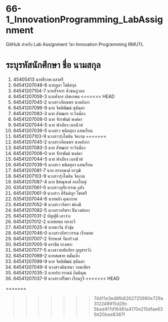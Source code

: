 # 66-1_InnovationProgramming_LabAssignment
GitHub สำหรับ Lab Assignment วิชา Innovation Programming RMUTL
# ระบุรหัสนักศึกษา ชื่อ นามสกุล
1. 45405413 นายธีรภพ แสงศรี
2. 64541207048-6 นายภูผา โชติสกุล
3. 64541207104-7 นายสัจจกร ศิวธนภูวดล
4. 64541207059-3 นายศัจกร เลิศเกษม
<<<<<<< HEAD
4. 64541207045-2 นางสาวภัคณพร  นาคลังกา
5. 64541207099-9 นาย จิตติพัฒน์ สุนันตา
14. 64541207083-3 นาย อัฑฒกร ระวังเมือง
15. 64541207008-0 นาย จักรพันธ์  พงค์ดา
16. 64541207044-5 นาย ฟาเบียง เบอนัวต์
23. 64541207039-5 นางสาว พนิตสุภา  แสนเรือน
30. 64541207103-9 นางสาวรุ่งไพลิน จิตงาม
=======
5. 64541207045-2 นางสาวภัคณพร  นาคลังกา
7. 64541207083-3 นาย อัฑฒกร ระวังเมือง
8. 64541207008-0 นาย จักรพันธ์  พงค์ดา
9. 64541207044-5 นาย ฟาเบียง เบอนัวต์
10. 64541207039-5 นางสาว พนิตสุภา  แสนเรือน
11. 64541207081-7 นาย อรรถพงศ์ ยาวุฒิ
12. 64541207103-9 นางสาวรุ่งไพลิน จิตงาม
13. 64541207087-4 นาย ชิษณุพงศ์ ลาภใหญ่
14. 63541207061-0 นางสาวอุทัยวรรณ อุทัง
15. 64541207061-9 นางสาว ศิรันต์ญา ไชยศรี
16. 63541207044-6 นายพลัง คุณากาศ
17. 64541207052-8 นางสาววริศรา ฟองมี
18. 64541207082-5 นางสาวอริศรา ปันวงค์ยอง
19. 64541207031-2 บัญญัติ เลาว่าง
20. 64541207012-2 นายชยพล ทองกวี
21. 64541207025-4 นายธาวัน บัวชุ่ม
22. 64541207046-0 นางสาวภัทราวรรณ เรือนยศ
23. 64541207007-2 จักรพงศ์ จันทร์วงค์
24. 64541207005-6 ครรชิต บางพระ
25. 64541207077-5 นางสาวหทัยภัทร บุญสารวัง
26. 64541207069-2 นายสมชาย หมั่นเฮิง
27. 64541207099-9 นาย จิตติพัฒน์ สุนันตา
28. 64541207049-4 นางสาวมัณฑนา วอนเพียร
29. 64541207035-3 นายประวรรตน์ กิตติคุณ
30. 64541207037-9 นางสาวปรีชยา เรือนรูจี
<<<<<<< HEAD

=======
>>>>>>> 74411e3ed8fb8262725990e729a312249915d29c
>>>>>>> 5bad4f7d16481a4170e215dfae639d20bee8387f
